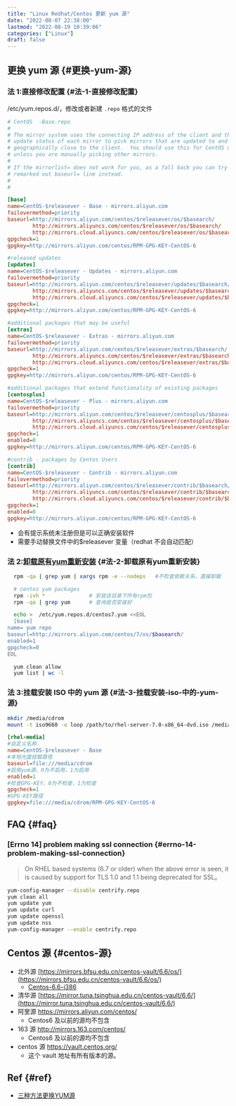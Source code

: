 ```yaml
---
title: "Linux Redhat/Centos 更新 yum 源"
date: "2022-08-07 22:38:00"
lastmod: "2022-08-19 10:39:06"
categories: ["Linux"]
draft: false
---
```


## 更换 yum 源 {#更换-yum-源}


### 法 1:直接修改配置 {#法-1-直接修改配置}

/etc/yum.repos.d/，修改或者新建 `.repo` 格式的文件

```cfg
# CentOS  -Base.repo
#
# The mirror system uses the connecting IP address of the client and the
# update status of each mirror to pick mirrors that are updated to and
# geographically close to the client.  You should use this for CentOS updates
# unless you are manually picking other mirrors.
#
# If the mirrorlist= does not work for you, as a fall back you can try the
# remarked out baseurl= line instead.
#
#

[base]
name=CentOS-$releasever - Base - mirrors.aliyun.com
failovermethod=priority
baseurl=http://mirrors.aliyun.com/centos/$releasever/os/$basearch/
        http://mirrors.aliyuncs.com/centos/$releasever/os/$basearch/
        http://mirrors.cloud.aliyuncs.com/centos/$releasever/os/$basearch/
gpgcheck=1
gpgkey=http://mirrors.aliyun.com/centos/RPM-GPG-KEY-CentOS-6

#released updates
[updates]
name=CentOS-$releasever - Updates - mirrors.aliyun.com
failovermethod=priority
baseurl=http://mirrors.aliyun.com/centos/$releasever/updates/$basearch/
        http://mirrors.aliyuncs.com/centos/$releasever/updates/$basearch/
        http://mirrors.cloud.aliyuncs.com/centos/$releasever/updates/$basearch/
gpgcheck=1
gpgkey=http://mirrors.aliyun.com/centos/RPM-GPG-KEY-CentOS-6

#additional packages that may be useful
[extras]
name=CentOS-$releasever - Extras - mirrors.aliyun.com
failovermethod=priority
baseurl=http://mirrors.aliyun.com/centos/$releasever/extras/$basearch/
        http://mirrors.aliyuncs.com/centos/$releasever/extras/$basearch/
        http://mirrors.cloud.aliyuncs.com/centos/$releasever/extras/$basearch/
gpgcheck=1
gpgkey=http://mirrors.aliyun.com/centos/RPM-GPG-KEY-CentOS-6

#additional packages that extend functionality of existing packages
[centosplus]
name=CentOS-$releasever - Plus - mirrors.aliyun.com
failovermethod=priority
baseurl=http://mirrors.aliyun.com/centos/$releasever/centosplus/$basearch/
        http://mirrors.aliyuncs.com/centos/$releasever/centosplus/$basearch/
        http://mirrors.cloud.aliyuncs.com/centos/$releasever/centosplus/$basearch/
gpgcheck=1
enabled=0
gpgkey=http://mirrors.aliyun.com/centos/RPM-GPG-KEY-CentOS-6

#contrib - packages by Centos Users
[contrib]
name=CentOS-$releasever - Contrib - mirrors.aliyun.com
failovermethod=priority
baseurl=http://mirrors.aliyun.com/centos/$releasever/contrib/$basearch/
        http://mirrors.aliyuncs.com/centos/$releasever/contrib/$basearch/
        http://mirrors.cloud.aliyuncs.com/centos/$releasever/contrib/$basearch/
gpgcheck=1
enabled=0
gpgkey=http://mirrors.aliyun.com/centos/RPM-GPG-KEY-CentOS-6
```

-   会有提示系统未注册但是可以正确安装软件
-   需要手动替换文件中的$releasever 变量（redhat 不会自动匹配）


### 法 2:[卸载原有yum重新安装](https://blog.csdn.net/x781437692/article/details/112768356) {#法-2-卸载原有yum重新安装}

```bash
  rpm -qa | grep yum | xargs rpm -e --nodeps   #不检查依赖关系，直接卸载

  # centos yum packages
  rpm -ivh *              # 安装该目录下所有rpm包
  rpm -qa | grep yum      # 查询是否安装好

  echo >  /etc/yum.repos.d/centos7.yum <<EOL
  [base]
name= yum repo
baseurl=http://mirrors.aliyun.com/centos/7/os/$basearch/
enabled=1
gpgcheck=0
EOL

  yum clean allow
  yum list | wc -l
```


### 法 3:挂载安装 ISO 中的 yum 源 {#法-3-挂载安装-iso-中的-yum-源}

```bash
mkdir /media/cdrom
mount -t iso9660 -o loop /path/to/rhel-server-7.0-x86_64-dvd.iso /media/cdrom
```

```cfg
[rhel-media]
#自定义名称
name=CentOS-$releasever - Base
#本地光盘挂载路径
baseurl=file:///media/cdrom
#启用yum源，0为不启用，1为启用
enabled=1
#检查GPG-KEY，0为不检查，1为检查
gpgcheck=1
#GPG-KEY路径
gpgkey=file:///media/cdrom/RPM-GPG-KEY-CentOS-6
```


## FAQ {#faq}


### [Errno 14] problem making ssl connection {#errno-14-problem-making-ssl-connection}

> On RHEL based systems (6.7 or older) when the above error is seen, it is caused by support for TLS 1.0 and 1.1 being deprecated for SSL。

```bash
yum-config-manager --disable centrify.repo
yum clean all
yum update yum
yum update curl
yum update openssl
yum update nss
yum-config-manager --enable centrify.repo
```


## Centos 源 {#centos-源}

-   北外源 [https://mirrors.bfsu.edu.cn/centos-vault/6.6/os/](https://mirrors.bfsu.edu.cn/centos-vault/6.6/os/)
    -   [Centos-6.6-i386](https://mirrors.bfsu.edu.cn/centos-vault/6.6/isos/i386/CentOS-6.6-i386-bin-DVD1.iso)
-   清华源 [https://mirror.tuna.tsinghua.edu.cn/centos-vault/6.6/](https://mirror.tuna.tsinghua.edu.cn/centos-vault/6.6/)
-   阿里源 <https://mirrors.aliyun.com/centos/>
    -   Centos6 及以前的源均不包含
-   163 源 <http://mirrors.163.com/centos/>
    -   Centos6 及以前的源均不包含
-   centos 源 <https://vault.centos.org/>
    -   这个 vault 地址有所有版本的源。


## Ref {#ref}

-   [三种方法更换YUM源](https://www.jianshu.com/p/25a63cbf1e9d)